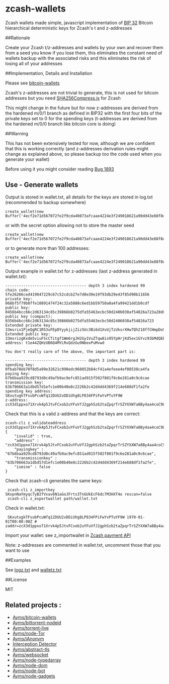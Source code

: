 zcash-wallets
===

Zcash wallets made simple, javascript implementation of [BIP 32](https://github.com/bitcoin/bips/blob/master/bip-0032.mediawiki) Bitcoin hierarchical deterministic keys for Zcash's t and z-addresses

##Rationale

Create your Zcash t/z-addresses and wallets by your own and recover them from a seed you know if you lose them, this eliminates the constant need of wallets backup with the associated risks and this eliminates the risk of losing all of your addresses

##Implementation, Details and Installation

Please see [bitcoin-wallets](https://github.com/Ayms/bitcoin-wallets)

Zcash's z-addresses are not trivial to generate, this is not used for bitcoin addresses but you need [SHA256Compress.js](https://github.com/Ayms/bitcoin-wallets/tree/master/SHA256Compress.js) for Zcash

This might change in the future but for now z-addresses are derived from the hardened m/0/1 branch as defined in BIP32 with the first four bits of the private keys set to 0 for the spending keys (t-addresses are derived from the hardened m/0/0 branch like bitcoin core is doing)

##Warning

This has not been extensively tested for now, although we are confident that this is working correctly (and z-addresses derivation rules might change as explained above, so please backup too the code used when you generate your wallet)

Before using it you might consider reading [Bug 1893](https://github.com/zcash/zcash/issues/1893)

## Use - Generate wallets
	
Output is stored in wallet.txt, all details for the keys are stored in log.txt (recommended to backup somewhere)

	create_wallet(new Buffer('4ecf2e71d567072fe2f9cda40873afcaae4224e3f249018621a90dd43e88f8de','hex'),null,null,'zcash');
	
or with the secret option allowing not to store the master seed

	create_wallet(new Buffer('4ecf2e71d567072fe2f9cda40873afcaae4224e3f249018621a90dd43e88f8de','hex'),true,null,'zcash');
	
or to generate more than 100 addresses:

	create_wallet(new Buffer('4ecf2e71d567072fe2f9cda40873afcaae4224e3f249018621a90dd43e88f8de','hex'),null,1000,'zcash');
	
Output example in wallet.txt for z-addresses (last z-address generated in wallet.txt):

	------------------------------------ depth 3 index hardened 99
	chain code: 5fe26266ced419847229c67c52cdcb27e7d0e30e19f93db29e43f85d90b11656
	private key: 068bf5f79b8ffe10891474f24c32a5888c6ed1bb59750a0a4fa99421dd1b0cdf
	public key: 0456b4bcc66c2d63134c85c39866b0275dfa55463ecbc50d2406038af54826a723a28d8b4ee8ede58115f13db1bd8ffc122a25f927991c2d41983e9f69cafb3d79
	public key (compact): 0356b4bcc66c2d63134c85c39866b0275dfa55463ecbc50d2406038af54826a723
	Extended private key: 33msrix1PjeQgRC1R53uFEpDYyykjijZizSUc3Bi6d1XvUjTzUksrXHw7Qh218ffCHmpDoSG6Pehh1BSSFMt6DXg1wjwUG6ghmTmHet727BRjFEAamA
	Extended public key: 33msrizgKxdm5viuFScCTitgf1Wm6rgJH2Gy1VuZTqw8is95YpHrjKd5ex1GYvz93bMdQEBy4t2ZAC5L6sP1Ci5gNkFpYhPBvQ3bnScC7fADVzrWMWH
	address: t1e44ZQHzUB6Q4MYLRvQdzGu9NbexPuMvwd
	
	You don't really care of the above, the important part is:
	
	------------------------------------ depth 3 index hardened 99
	spending key: 0fbab70eb70f8d5a99e32621c990edc960852b84cf41a4efeee4ef08538ca4fa
	paying key: 67b6baa929cd8793d0c49afb9ac9efc851ad915f502f801f9c6e281a0c9c6cae
	transmission key: 63b706663a1dbd57d1efc1e00b40e8c2226b2c42d4dd4369f214e688df1fa2fe
	spending key address: SKxutugkTFsubPcuWfq12DUU2vDDiUhg8LP834FPiFwYvPTuYF9W
	z-address: zcX3d1ppxo71Xrvk4p5JtvFCxob2uYFuVfJ2gphSzb2taZpqrTrSZYXXW7a8By4aa4coC9Lh5aQF48gW9X8gqZbsRDwwm79

Check that this is a valid z-address and that the keys are correct:
	
	zcash-cli z_validateaddress zcX3d1ppxo71Xrvk4p5JtvFCxob2uYFuVfJ2gphSzb2taZpqrTrSZYXXW7a8By4aa4coC9Lh5aQF48gW9X8gqZbsRDwwm79
	{
		"isvalid" : true,
		"address" : "zcX3d1ppxo71Xrvk4p5JtvFCxob2uYFuVfJ2gphSzb2taZpqrTrSZYXXW7a8By4aa4coC9Lh5aQF48gW9X8gqZbsRDwwm79",
		"payingkey" : "67b6baa929cd8793d0c49afb9ac9efc851ad915f502f801f9c6e281a0c9c6cae",
		"transmissionkey" : "63b706663a1dbd57d1efc1e00b40e8c2226b2c42d4dd4369f214e688df1fa2fe",
		"ismine" : false
	}

Check that zcash-cli generates the same keys:
	
	 zcash-cli z_importkey SKxpnNaYmyqc7yB2fVxav6N1aGoJFrts3TnGUkEcF6dc7M3HXT4o rescan=false
	 zcash-cli z_exportwallet path/wallet.txt
	 
Check in wallet.txt:
	 
	 SKxutugkTFsubPcuWfq12DUU2vDDiUhg8LP834FPiFwYvPTuYF9W 1970-01-01T00:00:00Z # zaddr=zcX3d1ppxo71Xrvk4p5JtvFCxob2uYFuVfJ2gphSzb2taZpqrTrSZYXXW7a8By4aa4coC9Lh5aQF48gW9X8gqZbsRDwwm79
	 
Import your wallet: see z_importwallet in [Zcash payment API](https://github.com/zcash/zcash/blob/master/doc/payment-api.md)

Note: z-addresses are commented in wallet.txt, uncomment those that you want to use
	
##Examples

See [logz.txt](https://github.com/Ayms/bitcoin-wallets/tree/master/tests/logz.txt) and [walletz.txt](https://github.com/Ayms/bitcoin-wallets/tree/master/tests/walletz.txt)

##License

MIT

## Related projects :

* [Ayms/bitcoin-wallets](https://github.com/Ayms/bitcoin-wallets)
* [Ayms/bittorrent-nodeid](https://github.com/Ayms/bittorrent-nodeid)
* [Ayms/torrent-live](https://github.com/Ayms/torrent-live)
* [Ayms/node-Tor](https://github.com/Ayms/node-Tor)
* [Ayms/iAnonym](https://github.com/Ayms/iAnonym)
* [Interception Detector](http://www.ianonym.com/intercept.html)
* [Ayms/abstract-tls](https://github.com/Ayms/abstract-tls)
* [Ayms/websocket](https://github.com/Ayms/websocket)
* [Ayms/node-typedarray](https://github.com/Ayms/node-typedarray)
* [Ayms/node-dom](https://github.com/Ayms/node-dom)
* [Ayms/node-bot](https://github.com/Ayms/node-bot)
* [Ayms/node-gadgets](https://github.com/Ayms/node-gadgets)
